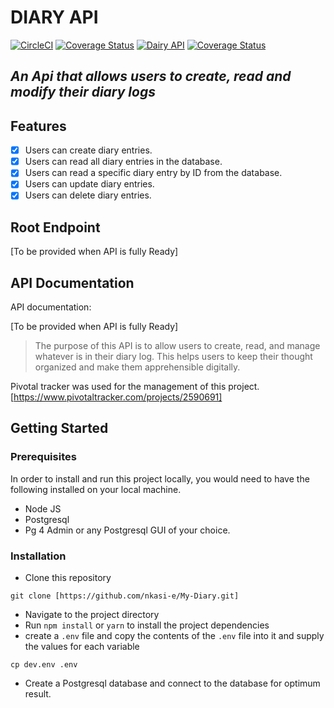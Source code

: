 # DIARY API

[![CircleCI](https://circleci.com/gh/tonyguesswho/Ecommerce-api/tree/develop.svg?style=shield&circle-token=bf272982b7397a8f6498ea69b44c0a5a507528fd)](https://circleci.com/gh/nkasi-e/My-Diary/tree/coverage) <!--> [![Coverage Status](https://coveralls.io/repos/github/Nkasi-e/My-Diary/badge.png?branch=coverage)](https://coveralls.io/github/Nkasi-e/My-Diary?branch=coverage?service=github)
[![Dairy API](https://github.com/Nkasi-e/My-Diary/actions/workflows/build.yml/badge.svg)](https://github.com/Nkasi-e/My-Diary/actions/workflows/build.yml) <a href='https://coveralls.io/github/Nkasi-e/My-Diary?branch=coverage'><img src='https://coveralls.io/repos/github/Nkasi-e/My-Diary/badge.svg?branch=coverage' alt='Coverage Status' /></a>

## _An Api that allows users to create, read and modify their diary logs_

## Features

- [x] Users can create diary entries.
- [x] Users can read all diary entries in the database.
- [x] Users can read a specific diary entry by ID from the database.
- [x] Users can update diary entries.
- [x] Users can delete diary entries.

<!-- - Note: The unchecked box means those particular feature are not ready yet but still under production or building.
- More features may still be added to the `Diary API` as an update, until it is fully ready. -->

## Root Endpoint

[To be provided when API is fully Ready]

## API Documentation

API documentation:

[To be provided when API is fully Ready]

> The purpose of this API is to allow users to create, read, and manage whatever is in their diary log. This helps users to keep their thought organized and make them apprehensible digitally.

Pivotal tracker was used for the management of this project.
[https://www.pivotaltracker.com/projects/2590691]

## Getting Started

### Prerequisites

In order to install and run this project locally, you would need to have the following installed on your local machine.

- Node JS
- Postgresql
- Pg 4 Admin or any Postgresql GUI of your choice.

### Installation

- Clone this repository

```
git clone [https://github.com/nkasi-e/My-Diary.git]
```

- Navigate to the project directory
- Run `npm install` or `yarn` to install the project dependencies
- create a `.env` file and copy the contents of the `.env` file into it and supply the values for each variable

```
cp dev.env .env
```

- Create a Postgresql database and connect to the database for optimum result.
